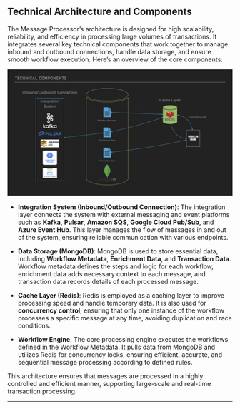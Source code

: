 ## Technical Architecture and Components

The Message Processor’s architecture is designed for high scalability, reliability, and efficiency in processing large volumes of transactions. It integrates several key technical components that work together to manage inbound and outbound connections, handle data storage, and ensure smooth workflow execution. Here’s an overview of the core components:

![Technical architecture](../assets/technical-architecture.jpeg)

- **Integration System (Inbound/Outbound Connection)**: The integration layer connects the system with external messaging and event platforms such as **Kafka**, **Pulsar**, **Amazon SQS**, **Google Cloud Pub/Sub**, and **Azure Event Hub**. This layer manages the flow of messages in and out of the system, ensuring reliable communication with various endpoints.

- **Data Storage (MongoDB)**: MongoDB is used to store essential data, including **Workflow Metadata**, **Enrichment Data**, and **Transaction Data**. Workflow metadata defines the steps and logic for each workflow, enrichment data adds necessary context to each message, and transaction data records details of each processed message.

- **Cache Layer (Redis)**: Redis is employed as a caching layer to improve processing speed and handle temporary data. It is also used for **concurrency control**, ensuring that only one instance of the workflow processes a specific message at any time, avoiding duplication and race conditions.

- **Workflow Engine**: The core processing engine executes the workflows defined in the Workflow Metadata. It pulls data from MongoDB and utilizes Redis for concurrency locks, ensuring efficient, accurate, and sequential message processing according to defined rules.

This architecture ensures that messages are processed in a highly controlled and efficient manner, supporting large-scale and real-time transaction processing.

---

